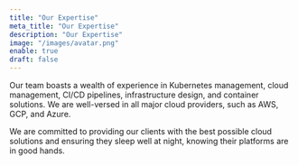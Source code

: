 ```yaml
---
title: "Our Expertise"
meta_title: "Our Expertise"
description: "Our Expertise"
image: "/images/avatar.png"
enable: true
draft: false
---
```


Our team boasts a wealth of experience in Kubernetes management, cloud management, CI/CD pipelines, infrastructure design, and container solutions. We are well-versed in all major cloud providers, such as AWS, GCP, and Azure.

We are committed to providing our clients with the best possible cloud solutions and ensuring they sleep well at night, knowing their platforms are in good hands.
